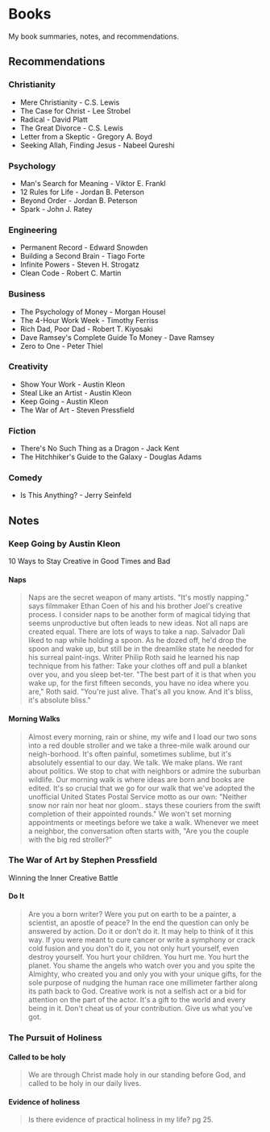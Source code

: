 # Books
My book summaries, notes, and recommendations.

## Recommendations
### Christianity
- Mere Christianity - C.S. Lewis
- The Case for Christ - Lee Strobel
- Radical - David Platt
- The Great Divorce - C.S. Lewis
- Letter from a Skeptic - Gregory A. Boyd
- Seeking Allah, Finding Jesus - Nabeel Qureshi

### Psychology
- Man's Search for Meaning - Viktor E. Frankl
- 12 Rules for Life - Jordan B. Peterson
- Beyond Order - Jordan B. Peterson
- Spark - John J. Ratey

### Engineering
- Permanent Record - Edward Snowden
- Building a Second Brain - Tiago Forte
- Infinite Powers - Steven H. Strogatz
- Clean Code - Robert C. Martin

### Business
- The Psychology of Money - Morgan Housel
- The 4-Hour Work Week - Timothy Ferriss
- Rich Dad, Poor Dad - Robert T. Kiyosaki
- Dave Ramsey's Complete Guide To Money - Dave Ramsey
- Zero to One - Peter Thiel

### Creativity
- Show Your Work - Austin Kleon
- Steal Like an Artist - Austin Kleon
- Keep Going - Austin Kleon
- The War of Art - Steven Pressfield

### Fiction
- There's No Such Thing as a Dragon - Jack Kent
- The Hitchhiker's Guide to the Galaxy - Douglas Adams

### Comedy
- Is This Anything? - Jerry Seinfeld

## Notes

### Keep Going by Austin Kleon
10 Ways to Stay Creative in Good Times and Bad

#### Naps
> Naps are the secret weapon of many artists. "It's mostly napping." says filmmaker Ethan Coen of his and his brother Joel's creative process. I consider naps to be another form of magical tidying that seems unproductive but often leads to new ideas.
Not all naps are created equal. There are lots of ways to take a nap. Salvador Dali liked to nap while holding a spoon. As he dozed off, he'd drop the spoon and wake up, but still be in the dreamlike state he needed for his surreal paint-ings. Writer Philip Roth said he learned his nap technique from his father: Take your clothes off and pull a blanket over you, and you sleep bet-ter. "The best part of it is that when you wake up, for the first fifteen seconds, you have no idea where you are," Roth said. "You're just alive. That's all you know. And it's bliss, it's absolute bliss."

#### Morning Walks
> Almost every morning, rain or shine, my wife and I load our two sons into a red double stroller and we take a three-mile walk around our neigh-borhood. It's often painful, sometimes sublime, but it's absolutely essential to our day. We talk.
We make plans. We rant about politics. We stop to chat with neighbors or admire the suburban wildlife.
Our morning walk is where ideas are born and books are edited. It's so crucial that we go for our walk that we've adopted the unofficial United States Postal Service motto as our own:
"Neither snow nor rain nor heat nor gloom.. stays these couriers from the swift completion of their appointed rounds." We won't set morning appointments or meetings before we take a walk. Whenever we meet a neighbor, the conversation often starts with, "Are you the couple with the big red stroller?"

### The War of Art by Stephen Pressfield
Winning the Inner Creative Battle

#### Do It
> Are you a born writer? Were you put on earth to be a painter, a scientist, an apostle of peace? In the end the question can only be answered by action.
Do it or don't do it.
It may help to think of it this way. If you were meant to cure cancer or write a symphony or crack cold fusion and you don't do it, you not only hurt yourself, even destroy yourself. You hurt your children.
You hurt me. You hurt the planet.
You shame the angels who watch over you and you spite the Almighty, who created you and only you with your unique gifts, for the sole purpose of nudging the human race one millimeter farther along its path back to God.
Creative work is not a selfish act or a bid for attention on the part of the actor. It's a gift to the world and every being in it.
Don't cheat us of your contribution. Give us what you've got.

### The Pursuit of Holiness

#### Called to be holy
> We are through Christ made holy in our standing before God, and called to be holy in our daily lives.

#### Evidence of holiness
> Is there evidence of practical holiness in my life? pg 25.
